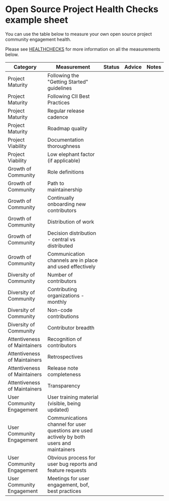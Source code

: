 # Open Source Project Health Checks example sheet

You can use the table below to measure your own open source project community engagement health.

Please see [HEALTHCHECKS](HEALTHCHECKS.md) for more information on all the measurements below.


| Category                     | Measurement                                                                               | Status | Advice | Notes |
| ---------------------------- | ----------------------------------------------------------------------------------------- | ------ | ------ | ----- |
| Project Maturity             | Following the "Getting Started" guidelines                                                |        |        |       |
| Project Maturity             | Following CII Best Practices                                                              |        |        |       |
| Project Maturity             | Regular release cadence                                                                   |        |        |       |
| Project Maturity             | Roadmap quality                                                                           |        |        |       |
| Project Viability            | Documentation thoroughness                                                                |        |        |       |
| Project Viability            | Low elephant factor (if applicable)                                                       |        |        |       |
| Growth of Community          | Role definitions                                                                          |        |        |       |
| Growth of Community          | Path to maintainership                                                                    |        |        |       |
| Growth of Community          | Continually onboarding new contributors                                                   |        |        |       |
| Growth of Community          | Distribution of work                                                                      |        |        |       |
| Growth of Community          | Decision distribution - central vs distributed                                            |        |        |       |
| Growth of Community          | Communication channels are in place and used effectively                                  |        |        |       |
| Diversity of Community       | Number of contributors                                                                    |        |        |       |
| Diversity of Community       | Contributing organizations - monthly                                                      |        |        |       |
| Diversity of Community       | Non-code contributions                                                                    |        |        |       |
| Diversity of Community       | Contributor breadth                                                                       |        |        |       |
| Attentiveness of Maintainers | Recognition of contributors                                                               |        |        |       |
| Attentiveness of Maintainers | Retrospectives                                                                            |        |        |       |
| Attentiveness of Maintainers | Release note completeness                                                                 |        |        |       |
| Attentiveness of Maintainers | Transparency                                                                              |        |        |       |
| User Community Engagement    | User training material (visible, being updated)                                           |        |        |       |
| User Community Engagement    | Communications channel for user questions are used actively by both users and maintainers |        |        |       |
| User Community Engagement    | Obvious process for user bug reports and feature requests                                 |        |        |       |
| User Community Engagement    | Meetings for user engagement, bof, best practices                                         |        |        |       |